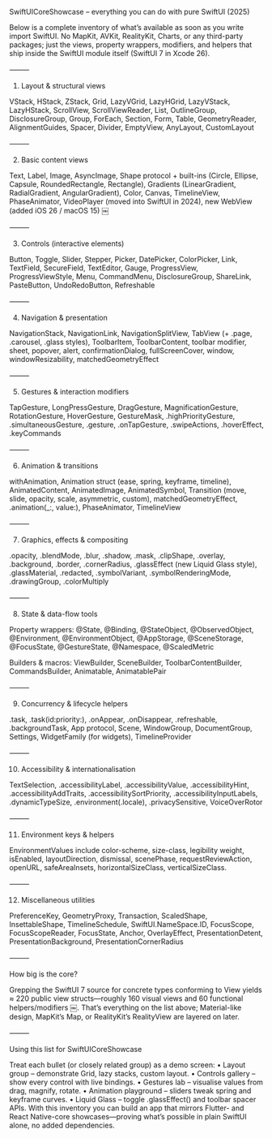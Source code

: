 SwiftUICoreShowcase – everything you can do with pure SwiftUI (2025)

Below is a complete inventory of what’s available as soon as you write import SwiftUI.
No MapKit, AVKit, RealityKit, Charts, or any third-party packages; just the views, property wrappers, modifiers, and helpers that ship inside the SwiftUI module itself (SwiftUI 7 in Xcode 26).

⸻

1. Layout & structural views

VStack, HStack, ZStack, Grid, LazyVGrid, LazyHGrid, LazyVStack, LazyHStack, ScrollView, ScrollViewReader, List, OutlineGroup, DisclosureGroup, Group, ForEach, Section, Form, Table, GeometryReader, AlignmentGuides, Spacer, Divider, EmptyView, AnyLayout, CustomLayout

⸻

2. Basic content views

Text, Label, Image, AsyncImage, Shape protocol + built-ins (Circle, Ellipse, Capsule, RoundedRectangle, Rectangle), Gradients (LinearGradient, RadialGradient, AngularGradient), Color, Canvas, TimelineView, PhaseAnimator, VideoPlayer (moved into SwiftUI in 2024), new WebView (added iOS 26 / macOS 15)  ￼

⸻

3. Controls (interactive elements)

Button, Toggle, Slider, Stepper, Picker, DatePicker, ColorPicker, Link, TextField, SecureField, TextEditor, Gauge, ProgressView, ProgressViewStyle, Menu, CommandMenu, DisclosureGroup, ShareLink, PasteButton, UndoRedoButton, Refreshable

⸻

4. Navigation & presentation

NavigationStack, NavigationLink, NavigationSplitView, TabView (+ .page, .carousel, .glass styles), ToolbarItem, ToolbarContent, toolbar modifier, sheet, popover, alert, confirmationDialog, fullScreenCover, window, windowResizability, matchedGeometryEffect

⸻

5. Gestures & interaction modifiers

TapGesture, LongPressGesture, DragGesture, MagnificationGesture, RotationGesture, HoverGesture, GestureMask, .highPriorityGesture, .simultaneousGesture, .gesture, .onTapGesture, .swipeActions, .hoverEffect, .keyCommands

⸻

6. Animation & transitions

withAnimation, Animation struct (ease, spring, keyframe, timeline), AnimatedContent, AnimatedImage, AnimatedSymbol, Transition (move, slide, opacity, scale, asymmetric, custom), matchedGeometryEffect, .animation(_:, value:), PhaseAnimator, TimelineView

⸻

7. Graphics, effects & compositing

.opacity, .blendMode, .blur, .shadow, .mask, .clipShape, .overlay, .background, .border, .cornerRadius, .glassEffect (new Liquid Glass style), .glassMaterial, .redacted, .symbolVariant, .symbolRenderingMode, .drawingGroup, .colorMultiply

⸻

8. State & data-flow tools

Property wrappers: @State, @Binding, @StateObject, @ObservedObject, @Environment, @EnvironmentObject, @AppStorage, @SceneStorage, @FocusState, @GestureState, @Namespace, @ScaledMetric

Builders & macros: ViewBuilder, SceneBuilder, ToolbarContentBuilder, CommandsBuilder, Animatable, AnimatablePair

⸻

9. Concurrency & lifecycle helpers

.task, .task(id:priority:), .onAppear, .onDisappear, .refreshable, .backgroundTask, App protocol, Scene, WindowGroup, DocumentGroup, Settings, WidgetFamily (for widgets), TimelineProvider

⸻

10. Accessibility & internationalisation

TextSelection, .accessibilityLabel, .accessibilityValue, .accessibilityHint, .accessibilityAddTraits, .accessibilitySortPriority, .accessibilityInputLabels, .dynamicTypeSize, .environment(\.locale), .privacySensitive, VoiceOverRotor

⸻

11. Environment keys & helpers

EnvironmentValues include color-scheme, size-class, legibility weight, isEnabled, layoutDirection, dismissal, scenePhase, requestReviewAction, openURL, safeAreaInsets, horizontalSizeClass, verticalSizeClass.

⸻

12. Miscellaneous utilities

PreferenceKey, GeometryProxy, Transaction, ScaledShape, InsettableShape, TimelineSchedule, SwiftUI.NameSpace.ID, FocusScope, FocusScopeReader, FocusState, Anchor, OverlayEffect, PresentationDetent, PresentationBackground, PresentationCornerRadius

⸻

How big is the core?

Grepping the SwiftUI 7 source for concrete types conforming to View yields ≈ 220 public view structs—roughly 160 visual views and 60 functional helpers/modifiers  ￼.
That’s everything on the list above; Material-like design, MapKit’s Map, or RealityKit’s RealityView are layered on later.

⸻

Using this list for SwiftUICoreShowcase

Treat each bullet (or closely related group) as a demo screen:
	•	Layout group – demonstrate Grid, lazy stacks, custom layout.
	•	Controls gallery – show every control with live bindings.
	•	Gestures lab – visualise values from drag, magnify, rotate.
	•	Animation playground – sliders tweak spring and keyframe curves.
	•	Liquid Glass – toggle .glassEffect() and toolbar spacer APIs.
With this inventory you can build an app that mirrors Flutter- and React Native-core showcases—proving what’s possible in plain SwiftUI alone, no added dependencies.